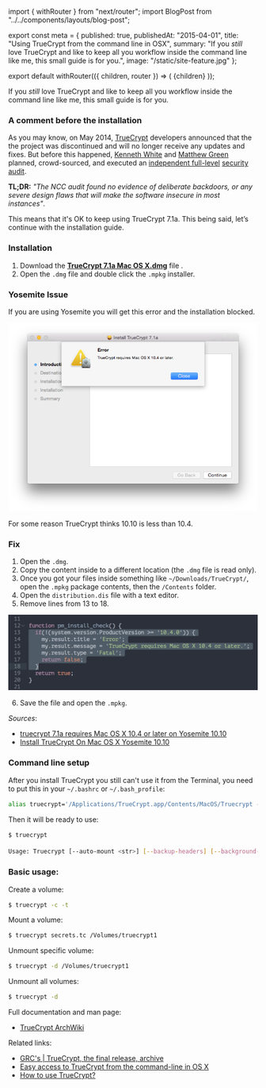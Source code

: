 import { withRouter } from "next/router";
import BlogPost from "../../components/layouts/blog-post";

export const meta = {
  published: true,
  publishedAt: "2015-04-01",
  title: "Using TrueCrypt from the command line in OSX",
  summary:
    "If you *still* love TrueCrypt and like to keep all you workflow inside the command line like me, this small guide is for you.",
  image: "/static/site-feature.jpg"
};

export default withRouter(({ children, router }) => (
  <BlogPost path={router.pathname} meta={meta}>
    {children}
  </BlogPost>
));

If you _still_ love TrueCrypt and like to keep all you workflow inside the command line like me, this small guide is for you.

### A comment before the installation

As you may know, on May 2014, [TrueCrypt](http://truecrypt.sourceforge.net/) developers announced that the the project was discontinued and will no longer receive any updates and fixes. But before this happened, [Kenneth White](https://twitter.com/kennwhite) and [Matthew Green](https://twitter.com/matthew_d_green) planned, crowd-sourced, and executed an [independent full-level](http://istruecryptauditedyet.com/) [security audit](http://blog.cryptographyengineering.com/2015/04/truecrypt-report.html).

**TL;DR:** _"The NCC audit found no evidence of deliberate backdoors, or any severe design flaws that will make the software insecure in most instances"_.

This means that it's OK to keep using TrueCrypt 7.1a. This being said, let&rsquo;s continue with the installation guide.

### Installation

1. Download the [**TrueCrypt 7.1a Mac OS X.dmg**](https://www.grc.com/misc/truecrypt/truecrypt.htm) file .
2. Open the `.dmg` file and double click the `.mpkg` installer.

### Yosemite Issue

If you are using Yosemite you will get this error and the installation blocked.

![A TrueCrypt error when trying to install it without the fix](/static/truecrypt-install-error.png)

For some reason TrueCrypt thinks 10.10 is less than 10.4.

### Fix

1. Open the `.dmg`.
2. Copy the content inside to a different location (the `.dmg` file is read only).
3. Once you got your files inside something like `~/Downloads/TrueCrypt/`, open the `.mpkg` package contents, then the `/Contents` folder.
4. Open the `distribution.dis` file with a text editor.
5. Remove lines from 13 to 18.

![Snippet showing the code that you have to remove](/static/truecrypt-error.png)

6. Save the file and open the `.mpkg`.

_Sources_:

- [truecrypt 7.1a requires Mac OS X 10.4 or later on Yosemite 10.10](http://apple.stackexchange.com/questions/173879/truecrypt-7-1a-requires-mac-os-x-10-4-or-later-on-yosemite-10-10)
- [Install TrueCrypt On Mac OS X Yosemite 10.10](https://lazymind.me/2014/10/install-truecrypt-on-mac-osx-yosemite-10-10/)

### Command line setup

After you install TrueCrypt you still can't use it from the Terminal, you need to put this in your `~/.bashrc` or `~/.bash_profile`:

```bash
alias truecrypt='/Applications/TrueCrypt.app/Contents/MacOS/Truecrypt --text'
```

Then it will be ready to use:

```bash
$ truecrypt

Usage: Truecrypt [--auto-mount <str>] [--backup-headers] [--background-task] [-C] [-c] [--create-keyfile] [--delete-token-keyfiles] [-d] [--display-password] [--encryption <str>] [--explore] [--export-token-keyfile] [--filesystem <str>] [-f] [--hash <str>] [-h] [--import-token-keyfiles] [-k <str>] [-l] [--list-token-keyfiles] [--load-preferences] [--mount] [-m <str>] [--new-keyfiles <str>] [--new-password <str>] [--non-interactive] [-p <str>] [--protect-hidden <str>] [--protection-keyfiles <str>] [--protection-password <str>] [--random-source <str>] [--restore-headers] [--save-preferences] [--quick] [--size <str>] [--slot <str>] [--test] [-t] [--token-lib <str>] [-v] [--version] [--volume-properties] [--volume-type <str>] [Volume path] [Mount point]
```

### Basic usage:

Create a volume:

```bash
$ truecrypt -c -t
```

Mount a volume:

```bash
$ truecrypt secrets.tc /Volumes/truecrypt1
```

Unmount specific volume:

```bash
$ truecrypt -d /Volumes/truecrypt1
```

Unmount all volumes:

```bash
$ truecrypt -d
```

Full documentation and man page:

- [TrueCrypt ArchWiki](https://wiki.archlinux.org/index.php/TrueCrypt)

Related links:

- [GRC's | TrueCrypt, the final release, archive](https://www.grc.com/misc/truecrypt/truecrypt.htm)
- [Easy access to TrueCrypt from the command-line in OS X](http://marc-abramowitz.com/archives/2011/10/17/easy-access-to-truecrypt-from-the-command-line-in-os-x/)
- [How to use TrueCrypt?](http://polishlinux.org/howtos/truecrypt-howto/)
